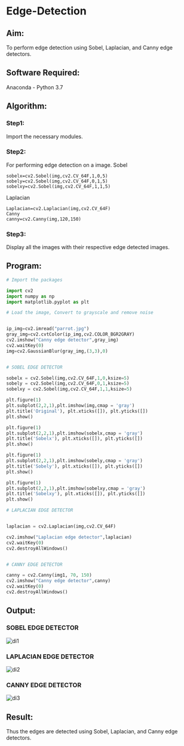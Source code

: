 # Edge-Detection
## Aim:
To perform edge detection using Sobel, Laplacian, and Canny edge detectors.

## Software Required:
Anaconda - Python 3.7

## Algorithm:
### Step1:
Import the necessary modules.
### Step2:
For performing edge detection on a image.
Sobel
```
sobelx=cv2.Sobel(img,cv2.CV_64F,1,0,5)
sobely=cv2.Sobel(img,cv2.CV_64F,0,1,5)
sobelxy=cv2.Sobel(img,cv2.CV_64F,1,1,5)
```
Laplacian
```
Laplacian=cv2.Laplacian(img,cv2.CV_64F)
Canny
canny=cv2.Canny(img,120,150)
```
### Step3:
Display all the images with their respective edge detected images.
 
## Program:

``` Python
# Import the packages

import cv2
import numpy as np
import matplotlib.pyplot as plt

# Load the image, Convert to grayscale and remove noise


ip_img=cv2.imread("parrot.jpg")
gray_img=cv2.cvtColor(ip_img,cv2.COLOR_BGR2GRAY)
cv2.imshow("Canny edge detector",gray_img)
cv2.waitKey(0)
img=cv2.GaussianBlur(gray_img,(3,3),0)


# SOBEL EDGE DETECTOR

sobelx = cv2.Sobel(img,cv2.CV_64F,1,0,ksize=5)
sobely = cv2.Sobel(img,cv2.CV_64F,0,1,ksize=5)
sobelxy = cv2.Sobel(img,cv2.CV_64F,1,1,ksize=5)

plt.figure(1)
plt.subplot(2,2,1),plt.imshow(img,cmap = 'gray')
plt.title('Original'), plt.xticks([]), plt.yticks([])
plt.show()

plt.figure(1)
plt.subplot(2,2,1),plt.imshow(sobelx,cmap = 'gray')
plt.title('Sobelx'), plt.xticks([]), plt.yticks([])
plt.show()

plt.figure(1)
plt.subplot(2,2,1),plt.imshow(sobely,cmap = 'gray')
plt.title('Sobely'), plt.xticks([]), plt.yticks([])
plt.show()

plt.figure(1)
plt.subplot(2,2,1),plt.imshow(sobelxy,cmap = 'gray')
plt.title('Sobelxy'), plt.xticks([]), plt.yticks([])
plt.show()

# LAPLACIAN EDGE DETECTOR


laplacian = cv2.Laplacian(img,cv2.CV_64F)

cv2.imshow("Laplacian edge detector",laplacian)
cv2.waitKey(0)
cv2.destroyAllWindows()


# CANNY EDGE DETECTOR

canny = cv2.Canny(img1, 70, 150)
cv2.imshow("Canny edge detector",canny)
cv2.waitKey(0)
cv2.destroyAllWindows()
```

## Output:
### SOBEL EDGE DETECTOR
![di1](https://user-images.githubusercontent.com/75235789/168871322-8af3ee77-0813-422e-bd0a-c12cd9409436.jpg)


### LAPLACIAN EDGE DETECTOR
![di2](https://user-images.githubusercontent.com/75235789/168871365-f902b403-3c06-4064-a7b8-610b8ebb7b9b.jpg)


### CANNY EDGE DETECTOR
![di3](https://user-images.githubusercontent.com/75235789/168871380-8b6db311-c468-4d00-8c30-f1b63ef5fdeb.jpg)


## Result:
Thus the edges are detected using Sobel, Laplacian, and Canny edge detectors.
